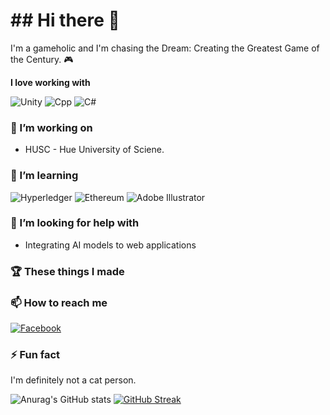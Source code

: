 
<h1>## Hi there 👋</h1>

I'm a gameholic and I'm chasing the Dream: Creating the Greatest Game of the Century. 🎮

**I love working with**

<div display="flex">
  <img src="https://img.shields.io/badge/unity-000000.svg?style=for-the-badge&logo=unity&logoColor=ffffff" alt="Unity"/>
  <img src="https://img.shields.io/badge/C++-659ad2.svg?style=for-the-badge&logo=cplusplus&logoColor=ffffff" alt="Cpp"/>
  <img src="https://img.shields.io/badge/c%20sharp-953dac.svg?style=for-the-badge&logo=csharp&logoColor=ffffff" alt="C#"/>
</div>

### 🔭 I’m working on

- HUSC - Hue University of Sciene.

### 🌱 I’m learning

<div display="flex">
  <img src="https://img.shields.io/badge/hyperledger-2F3134?style=for-the-badge&logo=hyperledger&logoColor=white" alt="Hyperledger"/>
  <img src="https://img.shields.io/badge/Ethereum-3C3C3D?style=for-the-badge&logo=Ethereum&logoColor=white" alt="Ethereum"/>
  <img src="https://img.shields.io/badge/adobe%20illustrator-%23FF9A00.svg?style=for-the-badge&logo=adobe%20illustrator&logoColor=white" alt="Adobe Illustrator"/>
</div>

### 🤔 I’m looking for help with

- Integrating AI models to web applications

### 🏆 These things I made

### 📫 How to reach me
<div display="flex">
  <a href="https://www.facebook.com/Tizundz/">
    <img src="https://img.shields.io/badge/Facebook-%230077B5.svg?style=for-the-badge&logo=facebook&logoColor=white" alt="Facebook"/>
  </a>
</div>

### ⚡ Fun fact

I'm definitely not a cat person.

![Anurag's GitHub stats](https://github-readme-stats.vercel.app/api?username=Tizun71&show_icons=true&theme=dark&card_width=400px)
[![GitHub Streak](https://github-readme-streak-stats.herokuapp.com/?user=Tizun71&theme=dark&card_width=400px)](https://git.io/streak-stats)

